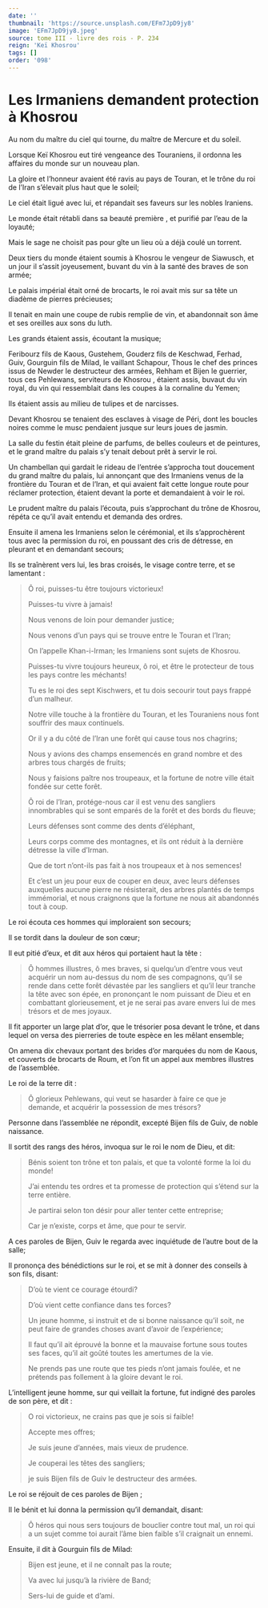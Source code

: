 ```yaml
---
date: ''
thumbnail: 'https://source.unsplash.com/EFm7JpD9jy8'
image: 'EFm7JpD9jy8.jpeg'
source: tome III - livre des rois - P. 234
reign: 'Keï Khosrou'
tags: []
order: '098'
---
```


# Les Irmaniens demandent protection à Khosrou

Au nom du maître du ciel qui tourne, du maître de Mercure et du soleil.

Lorsque Keï Khosrou eut tiré vengeance des Touraniens, il ordonna les affaires du monde sur un nouveau plan.

La gloire et l’honneur avaient été ravis au pays
de Touran, et le trône du roi de l’Iran s’élevait plus haut que le soleil;

Le ciel était ligué avec lui, et répandait ses faveurs sur les nobles Iraniens.

Le monde était rétabli dans sa beauté première , et purifié par l’eau de la loyauté;

Mais le sage ne choisit pas pour gîte un lieu où a déjà coulé un torrent.

Deux tiers du monde étaient soumis à Khosrou le vengeur de Siawusch, et un jour il s’assit joyeusement, buvant du vin à la santé des braves de son armée;

Le palais impérial était orné de brocarts, le roi avait mis sur sa tête un diadème de pierres précieuses;

Il tenait en main une coupe de rubis remplie de vin, et abandonnait son âme et ses oreilles aux sons du luth.

Les grands étaient assis, écoutant la musique;

Feribourz fils de Kaous, Gustehem, Gouderz fils de Keschwad, Ferhad, Guiv, Gourguin fils de Milad, le vaillant Schapour, Thous le chef des princes issus de Newder le destructeur des armées, Rehham et Bijen le guerrier, tous ces Pehlewans, serviteurs de Khosrou , étaient assis, buvaut du vin royal, du vin qui ressemblait dans les coupes à la cornaline du Yemen;

Ils étaient assis au milieu de tulipes et de narcisses.

Devant Khosrou se tenaient des esclaves à visage de Péri, dont les boucles noires comme le musc pendaient jusque sur leurs joues de jasmin.

La salle du festin était pleine de parfums, de belles couleurs et de peintures, et le grand maître du palais s’y tenait debout prêt à servir le roi.

Un chambellan qui gardait le rideau de l’entrée s’approcha tout doucement du grand maître du palais, lui annonçant que des Irmaniens venus de la frontière du Touran et de l’Iran, et qui avaient fait cette longue route pour réclamer protection, étaient devant la porte et demandaient à voir le roi.

Le prudent maître du palais l’écouta, puis s’approchant du
trône de Khosrou, répéta ce qu’il avait entendu et demanda des ordres.

Ensuite il amena les Irmaniens selon le cérémonial, et ils s’approchèrent tous avec la permission du roi, en poussant des cris de détresse, en pleurant et en demandant secours;

Ils se traînèrent vers lui, les bras croisés, le visage contre terre, et se lamentant :

> Ô roi, puisses-tu être toujours victorieux!
>
> Puisses-tu vivre à jamais!
>
> Nous venons de loin pour demander justice;
>
> Nous venons d’un pays qui se trouve entre le Touran et l’Iran;
>
> On l’appelle Khan-i-Irman; les Irmaniens sont sujets de Khosrou.
>
> Puisses-tu vivre toujours heureux, ô roi, et être le protecteur de tous les pays contre les méchants!
>
> Tu es le roi des sept Kischwers, et tu dois secourir tout pays frappé d’un malheur.
>
> Notre ville touche à la frontière du Touran, et les Touraniens nous font souffrir des maux continuels.
>
> Or il y a du côté de l’Iran une forêt qui cause tous nos chagrins;
>
> Nous y avions des champs ensemencés en grand nombre et des arbres tous chargés de fruits;
>
> Nous y faisions paître nos troupeaux, et la fortune de notre ville était fondée sur cette forêt.
>
> Ô roi de l’Iran, protége-nous car il est venu des sangliers innombrables qui se sont emparés de la forêt et des bords du fleuve;
>
> Leurs défenses sont comme des dents d’éléphant,
>
> Leurs corps comme des montagnes, et ils ont réduit à la dernière détresse la ville d’Irman.
>
> Que de tort n’ont-ils pas fait à nos troupeaux et à nos semences!
>
> Et c’est un jeu pour eux de couper en deux, avec leurs défenses auxquelles aucune pierre ne résisterait, des arbres plantés de temps immémorial, et nous craignons que la fortune ne nous ait abandonnés tout à coup.

Le roi écouta ces hommes qui imploraient son
secours;

Il se tordit dans la douleur de son cœur;

Il eut pitié d’eux, et dit aux héros qui portaient
haut la tête :

> Ô hommes illustres, ô mes braves, si quelqu’un d’entre vous veut acquérir un nom au-dessus du nom de ses compagnons, qu’il se rende dans cette forêt dévastée par les sangliers et qu’il leur tranche la tête avec son épée, en prononçant le nom puissant de Dieu et en combattant glorieusement, et je ne serai pas avare envers lui de mes trésors et de mes joyaux.

Il fit apporter un large plat d’or, que le trésorier posa devant le trône, et dans lequel on versa des pierreries de toute espèce en les mêlant ensemble;

On amena dix chevaux portant des brides d’or marquées du nom de Kaous, et couverts de brocarts de Roum, et l’on fit un appel aux membres illustres de l’assemblée.

Le roi de la terre dit :

> Ô glorieux Pehlewans, qui veut se hasarder à faire ce que je demande, et acquérir la possession de mes trésors?

Personne dans l’assemblée ne répondit, excepté Bijen fils de Guiv, de noble naissance.

Il sortit des rangs des héros, invoqua sur le roi le nom de Dieu, et dit:

> Bénis soient ton trône et ton palais, et que ta volonté forme la loi du monde!
>
> J’ai entendu tes ordres et ta promesse de protection qui s’étend sur la terre entière.
>
> Je partirai selon ton désir pour aller tenter cette entreprise;
>
> Car je n’existe, corps et âme, que pour te servir.

A ces paroles de Bijen, Guiv le regarda avec inquiétude de l’autre bout de la salle;

Il prononça des bénédictions sur le roi, et se mit à donner des conseils à son fils, disant:

> D’où te vient ce courage étourdi?
>
> D’où vient cette confiance dans tes forces?
>
> Un jeune homme, si instruit et de si bonne naissance qu’il soit, ne peut faire de grandes choses avant d’avoir de l’expérience;
>
> Il faut qu’il ait éprouvé la bonne et la mauvaise fortune sous toutes ses faces, qu’il ait goûté toutes les amertumes de la vie.
>
> Ne prends pas une route que tes pieds n’ont jamais foulée, et ne prétends pas follement à la gloire devant le roi.

L’intelligent jeune homme, sur qui veillait la fortune, fut indigné des paroles de son père, et dit :

> O roi victorieux, ne crains pas que je sois si faible!
>
> Accepte mes offres;
>
> Je suis jeune d’années, mais vieux de prudence.
>
> Je couperai les têtes des sangliers;
>
> je suis Bijen fils de Guiv le destructeur des armées.

Le roi se réjouit de ces paroles de Bijen ;

Il le bénit et lui donna la permission qu’il demandait, disant:

> Ô héros qui nous sers toujours de bouclier contre tout mal, un roi qui a un sujet comme toi aurait l’âme bien faible s’il craignait un ennemi.

Ensuite, il dit à Gourguin fils de Milad:

> Bijen est jeune, et il ne connaît pas la route;
>
> Va avec lui jusqu’à la rivière de Band;
>
> Sers-lui de guide et d’ami.
